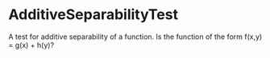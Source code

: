# AdditiveSeparabilityTest
A test for additive separability of a function. Is the function of the form f(x,y) = g(x) + h(y)?
